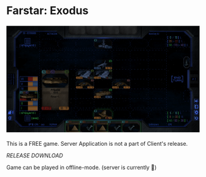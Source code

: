 # Farstar: Exodus  
  
  ![preview1](images/fs1.png)

This is a FREE game.
Server Application is not a part of Client's release.

_RELEASE DOWNLOAD_

Game can be played in offline-mode.
(server is currently :red_circle:)
